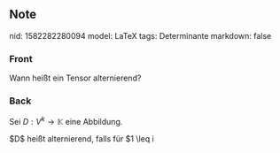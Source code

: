## Note
nid: 1582282280094
model: LaTeX
tags: Determinante
markdown: false

### Front
Wann heißt ein Tensor alternierend?

### Back
Sei $D: V^{k} \rightarrow \mathbb{K}$ eine Abbildung.<div>
</div><div>$D$ heißt alternierend, falls für $1 \leq i<j \leq n$ und $v_{1}, \ldots, v_{k} \in V$ gilt
$$
v_{i}=v_{j} \quad \Longrightarrow \quad D\left(v_{1}, \dots, v_{i}, \dots, v_{j}, \dots, v_{n}\right)=0.
$$
</div>
